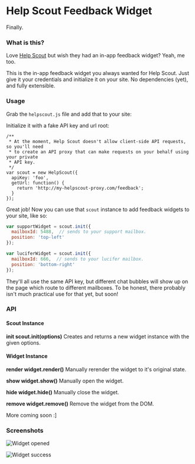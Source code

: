 # Help Scout Feedback Widget

Finally.

### What is this?

Love [Help Scout](http://www.helpscout.net/) but wish they had an in-app feedback widget? Yeah, me too.

This is the in-app feedback widget you always wanted for Help Scout. Just give it your credentials and initialize it on your site. No dependencies (yet), and fully extensible.

### Usage

Grab the `helpscout.js` file and add that to your site:

  <script src="./helpscout.js"></script>

Initialize it with a fake API key and url root:

    /**
     * At the moment, Help Scout doesn't allow client-side API requests, so you'll need
     * to create an API proxy that can make requests on your behalf using your private
     * API key.
     */
    var scout = new HelpScout({
      apiKey: 'foo',
      getUrl: function() {
        return 'http://my-helpscout-proxy.com/feedback';
      }
    });

Great job! Now you can use that `scout` instance to add feedback widgets to your site, like so:

```javascript
var supportWidget = scout.init({
  mailboxId: 5488,  // sends to your support mailbox.
  position: 'top-left'
});

var luciferWidget = scout.init({
  mailboxId: 666,  // sends to your lucifer mailbox.
  position: 'bottom-right'
});
```

They'll all use the same API key, but different chat bubbles will show up on the page which route to different mailboxes. To be honest, there probably isn't much practical use for that yet, but soon!


### API

#### Scout Instance
**init  scout.init(options)**
Creates and returns a new widget instance with the given options.

#### Widget Instance
**render  widget.render()**
Manually rerender the widget to it's original state.

**show  widget.show()**
Manually open the widget.

**hide  widget.hide()**
Manually close the widget.

**remove  widget.remove()**
Remove the widget from the DOM.


More coming soon :]


### Screenshots

![Widget opened](https://dl.dropbox.com/s/czxn3dtxrl68wwk/help%20scout%20widget%20front.png)

![Widget success](https://dl.dropboxusercontent.com/s/smci4bi1bb5un7b/help%20scout%20widget%20back.png)
